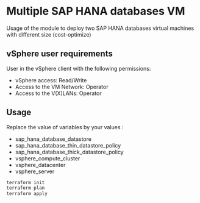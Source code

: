 # Multiple SAP HANA databases VM

Usage of the module to deploy two SAP HANA databases virtual machines with different size (cost-optimize)

## vSphere user requirements

User in the vSphere client with the following permissions:
- vSphere access: Read/Write
- Access to the VM Network: Operator
- Access to the V(X)LANs: Operator

## Usage
Replace the value of variables by your values :
- sap\_hana\_database\_datastore
- sap\_hana\_database\_thin\_datastore\_policy
- sap\_hana\_database\_thick\_datastore\_policy
- vsphere\_compute\_cluster
- vsphere\_datacenter
- vsphere\_server

```bash
terraform init
terraform plan
terraform apply
```